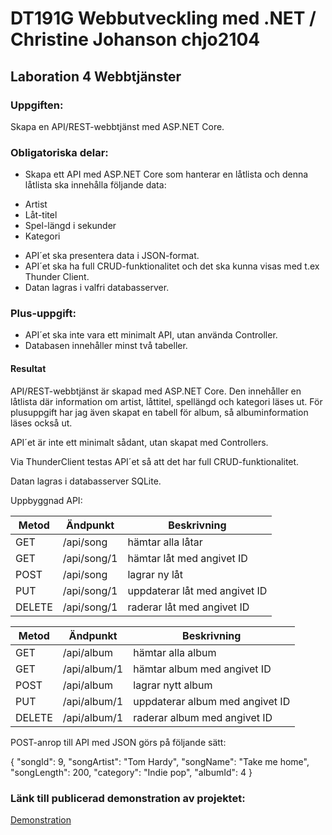 # DT191G Webbutveckling med .NET / Christine Johanson chjo2104
## Laboration 4 Webbtjänster

### Uppgiften:
Skapa en API/REST-webbtjänst med ASP.NET Core.

### Obligatoriska delar:
- Skapa ett API med ASP.NET Core som hanterar en låtlista och denna låtlista ska innehålla följande data: 
* Artist
* Låt-titel
* Spel-längd i sekunder
* Kategori
- API´et ska presentera data i JSON-format. 
- API´et ska ha full CRUD-funktionalitet och det ska kunna visas med t.ex Thunder Client.
- Datan lagras i valfri databasserver. 

### Plus-uppgift:
- API´et ska inte vara ett minimalt API, utan använda Controller.
- Databasen innehåller minst två tabeller.

#### Resultat
API/REST-webbtjänst är skapad med ASP.NET Core. Den innehåller en låtlista där information om artist, låttitel, spellängd och kategori läses ut. För plusuppgift har jag även skapat en tabell för album, så albuminformation läses också ut.

API´et är inte ett minimalt sådant, utan skapat med Controllers. 

Via ThunderClient testas API´et så att det har full CRUD-funktionalitet. 

Datan lagras i databasserver SQLite.

Uppbyggnad API:

| Metod | Ändpunkt | Beskrivning |
| --- | --- | --- |
| GET | /api/song | hämtar alla låtar |
| GET | /api/song/1 | hämtar låt med angivet ID |
| POST | /api/song | lagrar ny låt |
| PUT | /api/song/1 | uppdaterar låt med angivet ID |
| DELETE | /api/song/1 | raderar låt med angivet ID |

| Metod | Ändpunkt | Beskrivning |
| --- | --- | --- |
| GET | /api/album | hämtar alla album |
| GET | /api/album/1 | hämtar album med angivet ID |
| POST | /api/album | lagrar nytt album |
| PUT | /api/album/1 | uppdaterar album med angivet ID |
| DELETE | /api/album/1 | raderar album med angivet ID |

POST-anrop till API med JSON görs på följande sätt:

  {
    "songId": 9,
    "songArtist": "Tom Hardy",
    "songName": "Take me home",
    "songLength": 200,
    "category": "Indie pop",
    "albumId": 4
    }

### Länk till publicerad demonstration av projektet:
[Demonstration](https://youtu.be/ObkJKTVVh4Q)
